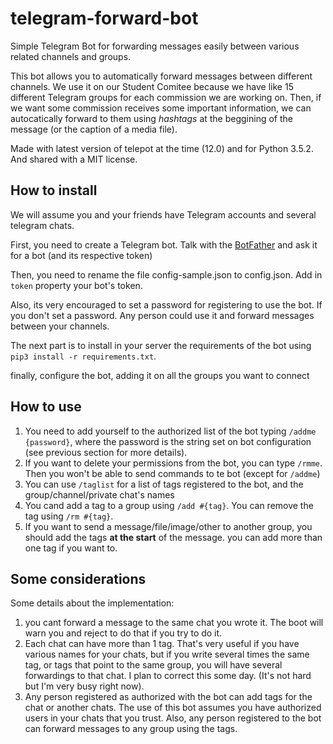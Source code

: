# telegram-forward-bot
Simple Telegram Bot for forwarding messages easily between various related channels and groups.

This bot allows you to automatically forward messages between different channels. We use it on our Student Comitee because we have like 15 different Telegram groups for each commission we are working on. Then, if we want some commission receives some important information, we can autocatically forward to them using _hashtags_ at the beggining of the message (or the caption of a media file).

Made with latest version of telepot at the time (12.0) and for Python 3.5.2. And shared with a MIT license.

## How to install

We will assume you and your friends have Telegram accounts and several telegram chats.

First, you need to create a Telegram bot. Talk with the [BotFather](https://t.me/botfather) and ask it for a bot (and its respective token)

Then, you need to rename the file config-sample.json to config.json. Add in `token` property your bot's token.

Also, its very encouraged to set a password for registering to use the bot. If you don't set a password. Any person could use it and forward messages between your channels.

The next part is to install in your server the requirements of the bot using `pip3 install -r requirements.txt`.

finally, configure the bot, adding it on all the groups you want to connect

## How to use

1. You need to add yourself to the authorized list of the bot typing `/addme {password}`, where the password is the string set on bot configuration (see previous section for more details).
1. If you want to delete your permissions from the bot, you can type `/rmme`. Then you won't be able to send commands to te bot (except for `/addme`)
1. You can use `/taglist` for a list of tags registered to the bot, and the group/channel/private chat's names
1. You cand add a tag to a group using `/add #{tag}`. You can remove the tag using `/rm #{tag}`.
1. If you want to send a message/file/image/other to another group, you should add the tags **at the start** of the message. you can add more than one tag if you want to.

## Some considerations

Some details about the implementation:

1. you cant forward a message to the same chat you wrote it. The boot will warn you and reject to do that if you try to do it.
1. Each chat can have more than 1 tag. That's very useful if you have various names for your chats, but if you write several times the same tag, or tags that point to the same group, you will have several forwardings to that chat. I plan to correct this some day. (It's not hard but I'm very busy right now).
1. Any person registered as authorized with the bot can add tags for the chat or another chats. The use of this bot assumes you have authorized users in your chats that you trust. Also, any person registered to the bot can forward messages to any group using the tags.



